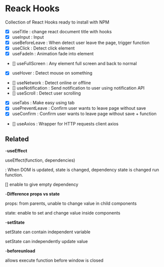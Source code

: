 # Reack Hooks

Collection of React Hooks ready to install with NPM

- [x] useTitle : change react document title with hooks
- [x] useInput : Input
- [x] useBeforeLeave : When detect user leave the page, trigger function
- [x] useClick : Detect click element
- [x] useFadeIn : Animation fade into element
- [] useFullScreen : Any element full screen and back to normal
- [x] useHover : Detect mouse on something
- [] useNetwork : Detect online or offline
- [] useNotification : Send notification to user using notification API
- [] useScroll : Detect user scrolling
- [x] useTabs : Make easy using tab
- [x] usePreventLeave : Confirm user wants to leave page without save
- [x] useConfirm : Confirm user wants to leave page without save + function
- [] useAxios : Wrapper for HTTP requests client axios

## Related

-**useEffect**

useEffect(function, dependencies)

: When DOM is updated, state is changed, dependency state is changed
run function.

[] enable to give empty dependency

-**Difference props vs state**

props: from parents, unable to change value in child components

state: enable to set and change value inside components

-**setState**

setState can contain independent variable

setState can independently update value

-**beforeunload**

allows execute function before window is closed
